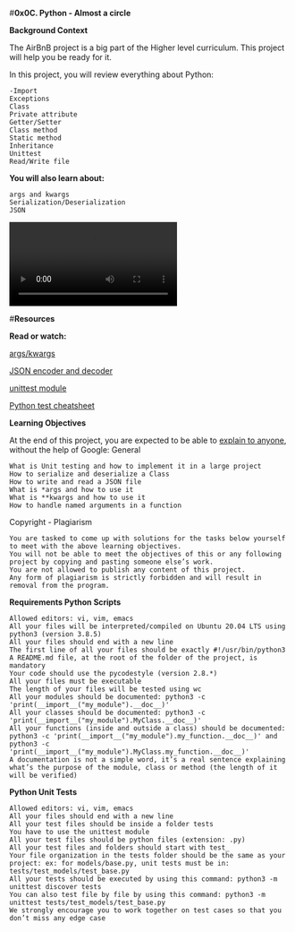 #**0x0C. Python - Almost a circle**

**Background Context**

The AirBnB project is a big part of the Higher level curriculum. This project will help you be ready for it.

In this project, you will review everything about Python:

    -Import
    Exceptions
    Class
    Private attribute
    Getter/Setter
    Class method
    Static method
    Inheritance
    Unittest
    Read/Write file

**You will also learn about:**

    args and kwargs
    Serialization/Deserialization
    JSON
   ![](https://s3.amazonaws.com/intranet-projects-files/holbertonschool-higher-level_programming+/331/giphy.mp4)
   
   #**Resources**

**Read or watch:**

   [args/kwargs](https://alx-intranet.hbtn.io/rltoken/7gc6UzxSL81HcuAwklUbuQ)
    
   [JSON encoder and decoder](https://alx-intranet.hbtn.io/rltoken/rGVU9mt57rVURGnjK6n4_Q)
   
   [unittest module](https://alx-intranet.hbtn.io/rltoken/soictNXCPE18ASL3INoeew)
   
   [Python test cheatsheet](https://alx-intranet.hbtn.io/rltoken/uI9iskBCcNo5pc7j9Vy86A)

**Learning Objectives**

At the end of this project, you are expected to be able to [explain to anyone](https://alx-intranet.hbtn.io/rltoken/SBdRhGGBuqzWcwcuKyapSQ), without the help of Google:
General

    What is Unit testing and how to implement it in a large project
    How to serialize and deserialize a Class
    How to write and read a JSON file
    What is *args and how to use it
    What is **kwargs and how to use it
    How to handle named arguments in a function

Copyright - Plagiarism

    You are tasked to come up with solutions for the tasks below yourself to meet with the above learning objectives.
    You will not be able to meet the objectives of this or any following project by copying and pasting someone else’s work.
    You are not allowed to publish any content of this project.
    Any form of plagiarism is strictly forbidden and will result in removal from the program.

**Requirements
Python Scripts**

    Allowed editors: vi, vim, emacs
    All your files will be interpreted/compiled on Ubuntu 20.04 LTS using python3 (version 3.8.5)
    All your files should end with a new line
    The first line of all your files should be exactly #!/usr/bin/python3
    A README.md file, at the root of the folder of the project, is mandatory
    Your code should use the pycodestyle (version 2.8.*)
    All your files must be executable
    The length of your files will be tested using wc
    All your modules should be documented: python3 -c 'print(__import__("my_module").__doc__)'
    All your classes should be documented: python3 -c 'print(__import__("my_module").MyClass.__doc__)'
    All your functions (inside and outside a class) should be documented: python3 -c 'print(__import__("my_module").my_function.__doc__)' and python3 -c 'print(__import__("my_module").MyClass.my_function.__doc__)'
    A documentation is not a simple word, it’s a real sentence explaining what’s the purpose of the module, class or method (the length of it will be verified)

**Python Unit Tests**

    Allowed editors: vi, vim, emacs
    All your files should end with a new line
    All your test files should be inside a folder tests
    You have to use the unittest module
    All your test files should be python files (extension: .py)
    All your test files and folders should start with test_
    Your file organization in the tests folder should be the same as your project: ex: for models/base.py, unit tests must be in: tests/test_models/test_base.py
    All your tests should be executed by using this command: python3 -m unittest discover tests
    You can also test file by file by using this command: python3 -m unittest tests/test_models/test_base.py
    We strongly encourage you to work together on test cases so that you don’t miss any edge case

